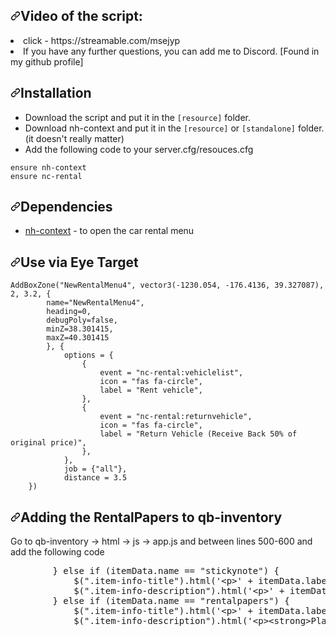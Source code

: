 <h2 dir="auto"><a id="user-content-installation" class="anchor" aria-hidden="true" href="#installation"><svg class="octicon octicon-link" viewBox="0 0 16 16" version="1.1" width="16" height="16" aria-hidden="true"><path fill-rule="evenodd" d="M7.775 3.275a.75.75 0 001.06 1.06l1.25-1.25a2 2 0 112.83 2.83l-2.5 2.5a2 2 0 01-2.83 0 .75.75 0 00-1.06 1.06 3.5 3.5 0 004.95 0l2.5-2.5a3.5 3.5 0 00-4.95-4.95l-1.25 1.25zm-4.69 9.64a2 2 0 010-2.83l2.5-2.5a2 2 0 012.83 0 .75.75 0 001.06-1.06 3.5 3.5 0 00-4.95 0l-2.5 2.5a3.5 3.5 0 004.95 4.95l1.25-1.25a.75.75 0 00-1.06-1.06l-1.25 1.25a2 2 0 01-2.83 0z"></path></svg></a>Video of the script:</h2>

<li>click - https://streamable.com/msejyp</li>
<li>If you have any further questions, you can add me to Discord. [Found in my github profile]</li>

<h2 dir="auto"><a id="user-content-installation" class="anchor" aria-hidden="true" href="#installation"><svg class="octicon octicon-link" viewBox="0 0 16 16" version="1.1" width="16" height="16" aria-hidden="true"><path fill-rule="evenodd" d="M7.775 3.275a.75.75 0 001.06 1.06l1.25-1.25a2 2 0 112.83 2.83l-2.5 2.5a2 2 0 01-2.83 0 .75.75 0 00-1.06 1.06 3.5 3.5 0 004.95 0l2.5-2.5a3.5 3.5 0 00-4.95-4.95l-1.25 1.25zm-4.69 9.64a2 2 0 010-2.83l2.5-2.5a2 2 0 012.83 0 .75.75 0 001.06-1.06 3.5 3.5 0 00-4.95 0l-2.5 2.5a3.5 3.5 0 004.95 4.95l1.25-1.25a.75.75 0 00-1.06-1.06l-1.25 1.25a2 2 0 01-2.83 0z"></path></svg></a>Installation</h2>

<ul dir="auto">
<li>Download the script and put it in the <code>[resource]</code> folder.</li>
  <li>Download nh-context and put it in the <code>[resource]</code> or <code>[standalone]</code> folder. (it doesn't really matter)</li>
<li>Add the following code to your server.cfg/resouces.cfg</li>
</ul>

<pre><code>ensure nh-context
ensure nc-rental
</code></pre>

<h2 dir="auto"><a id="user-content-dependencies" class="anchor" aria-hidden="true" href="#dependencies"><svg class="octicon octicon-link" viewBox="0 0 16 16" version="1.1" width="16" height="16" aria-hidden="true"><path fill-rule="evenodd" d="M7.775 3.275a.75.75 0 001.06 1.06l1.25-1.25a2 2 0 112.83 2.83l-2.5 2.5a2 2 0 01-2.83 0 .75.75 0 00-1.06 1.06 3.5 3.5 0 004.95 0l2.5-2.5a3.5 3.5 0 00-4.95-4.95l-1.25 1.25zm-4.69 9.64a2 2 0 010-2.83l2.5-2.5a2 2 0 012.83 0 .75.75 0 001.06-1.06 3.5 3.5 0 00-4.95 0l-2.5 2.5a3.5 3.5 0 004.95 4.95l1.25-1.25a.75.75 0 00-1.06-1.06l-1.25 1.25a2 2 0 01-2.83 0z"></path></svg></a>Dependencies</h2>

<ul dir="auto">
<li><a href="https://github.com/nighmares/nh-context">nh-context</a> - to open the car rental menu</li>
</ul>

<h2 dir="auto"><a id="user-content-screenshots" class="anchor" aria-hidden="true" href="#screenshots"><svg class="octicon octicon-link" viewBox="0 0 16 16" version="1.1" width="16" height="16" aria-hidden="true"><path fill-rule="evenodd" d="M7.775 3.275a.75.75 0 001.06 1.06l1.25-1.25a2 2 0 112.83 2.83l-2.5 2.5a2 2 0 01-2.83 0 .75.75 0 00-1.06 1.06 3.5 3.5 0 004.95 0l2.5-2.5a3.5 3.5 0 00-4.95-4.95l-1.25 1.25zm-4.69 9.64a2 2 0 010-2.83l2.5-2.5a2 2 0 012.83 0 .75.75 0 001.06-1.06 3.5 3.5 0 00-4.95 0l-2.5 2.5a3.5 3.5 0 004.95 4.95l1.25-1.25a.75.75 0 00-1.06-1.06l-1.25 1.25a2 2 0 01-2.83 0z"></path></svg></a>Use via Eye Target</h2>

<pre><code>AddBoxZone("NewRentalMenu4", vector3(-1230.054, -176.4136, 39.327087), 2, 3.2, {
        name="NewRentalMenu4",
        heading=0,
        debugPoly=false,
        minZ=38.301415,
        maxZ=40.301415
        }, {
            options = {
                {
                    event = "nc-rental:vehiclelist",
                    icon = "fas fa-circle",
                    label = "Rent vehicle",
                },
                {
                    event = "nc-rental:returnvehicle",
                    icon = "fas fa-circle",
                    label = "Return Vehicle (Receive Back 50% of original price)",
                },
            },
            job = {"all"},
            distance = 3.5
    })
</code></pre>

<h2 dir="auto"><a id="user-content-screenshots" class="anchor" aria-hidden="true" href="#screenshots"><svg class="octicon octicon-link" viewBox="0 0 16 16" version="1.1" width="16" height="16" aria-hidden="true"><path fill-rule="evenodd" d="M7.775 3.275a.75.75 0 001.06 1.06l1.25-1.25a2 2 0 112.83 2.83l-2.5 2.5a2 2 0 01-2.83 0 .75.75 0 00-1.06 1.06 3.5 3.5 0 004.95 0l2.5-2.5a3.5 3.5 0 00-4.95-4.95l-1.25 1.25zm-4.69 9.64a2 2 0 010-2.83l2.5-2.5a2 2 0 012.83 0 .75.75 0 001.06-1.06 3.5 3.5 0 00-4.95 0l-2.5 2.5a3.5 3.5 0 004.95 4.95l1.25-1.25a.75.75 0 00-1.06-1.06l-1.25 1.25a2 2 0 01-2.83 0z"></path></svg></a>Adding the RentalPapers to qb-inventory</h2>

Go to qb-inventory -> html -> js -> app.js and between lines 500-600 and add the following code
<pre>        } <span class="pl-k">else</span> <span class="pl-k">if</span> (itemData.<span class="pl-smi">name</span> <span class="pl-k">==</span> <span class="pl-s"><span class="pl-pds">"</span>stickynote<span class="pl-pds">"</span></span>) {
            $(<span class="pl-s"><span class="pl-pds">"</span>.item-info-title<span class="pl-pds">"</span></span>).<span class="pl-c1">html</span>(<span class="pl-s"><span class="pl-pds">'</span>&lt;p&gt;<span class="pl-pds">'</span></span> <span class="pl-k">+</span> itemData.<span class="pl-smi">label</span> <span class="pl-k">+</span> <span class="pl-s"><span class="pl-pds">'</span>&lt;/p&gt;<span class="pl-pds">'</span></span>)
            $(<span class="pl-s"><span class="pl-pds">"</span>.item-info-description<span class="pl-pds">"</span></span>).<span class="pl-c1">html</span>(<span class="pl-s"><span class="pl-pds">'</span>&lt;p&gt;<span class="pl-pds">'</span></span> <span class="pl-k">+</span> itemData.<span class="pl-smi">info</span>.<span class="pl-smi">label</span> <span class="pl-k">+</span> <span class="pl-s"><span class="pl-pds">'</span>&lt;/p&gt;<span class="pl-pds">'</span></span>);
        } <span class="pl-k">else</span> <span class="pl-k">if</span> (itemData.<span class="pl-smi">name</span> <span class="pl-k">==</span> <span class="pl-s"><span class="pl-pds">"</span>rentalpapers<span class="pl-pds">"</span></span>) {
            $(<span class="pl-s"><span class="pl-pds">"</span>.item-info-title<span class="pl-pds">"</span></span>).<span class="pl-c1">html</span>(<span class="pl-s"><span class="pl-pds">'</span>&lt;p&gt;<span class="pl-pds">'</span></span> <span class="pl-k">+</span> itemData.<span class="pl-smi">label</span> <span class="pl-k">+</span> <span class="pl-s"><span class="pl-pds">'</span>&lt;/p&gt;<span class="pl-pds">'</span></span>)
            $(<span class="pl-s"><span class="pl-pds">"</span>.item-info-description<span class="pl-pds">"</span></span>).<span class="pl-c1">html</span>(<span class="pl-s"><span class="pl-pds">'</span>&lt;p&gt;&lt;strong&gt;Plate: &lt;/strong&gt;&lt;span&gt;<span class="pl-pds">'</span></span><span class="pl-k">+</span> itemData.<span class="pl-smi">info</span>.<span class="pl-smi">label</span> <span class="pl-k">+</span> <span class="pl-s"></span>'&lt;/span&gt;&lt;/p&gt;'</span>);</pre>
